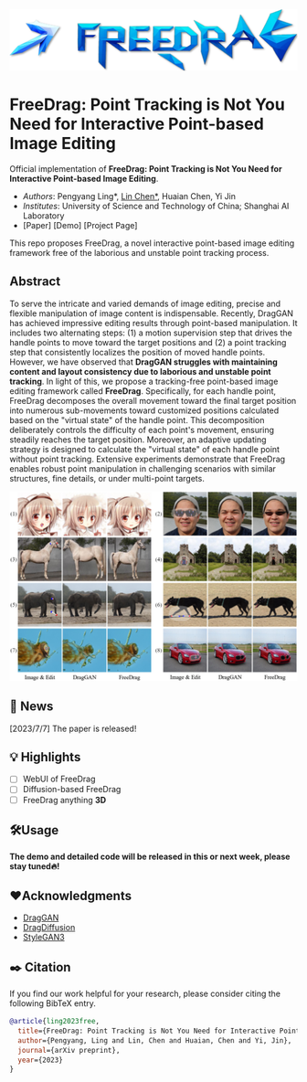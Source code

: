 <p align="center">
  <img src="./resources/logo2.png">
</p>

# FreeDrag: Point Tracking is Not You Need for Interactive Point-based Image Editing

Official implementation of **FreeDrag: Point Tracking is Not You Need for Interactive Point-based Image Editing**.
- *Authors*: Pengyang Ling*, [Lin Chen*](https://lin-chen.site), Huaian Chen, Yi Jin
- *Institutes*: University of Science and Technology of China; Shanghai AI Laboratory
- [Paper] [Demo] [Project Page]

This repo proposes FreeDrag, a novel interactive point-based image editing framework free of the laborious and unstable point tracking process.

## Abstract
To serve the intricate and varied demands of image editing, precise and flexible manipulation of image content is indispensable. Recently, DragGAN has achieved impressive editing results through point-based manipulation. It includes two alternating steps: (1) a motion supervision step that drives the handle points to move toward the target positions and (2) a point tracking step that consistently localizes the position of moved handle points. However, we have observed that **DragGAN struggles with maintaining content and layout consistency due to laborious and unstable point tracking**. In light of this, we propose a tracking-free point-based image editing framework called **FreeDrag**.
Specifically, for each handle point, FreeDrag decomposes the overall movement toward the final target position into numerous sub-movements toward customized positions calculated based on the "virtual state" of the handle point. This decomposition deliberately controls the difficulty of each point's movement, ensuring steadily reaches the target position. Moreover, an adaptive updating strategy is designed to calculate the "virtual state" of each handle point without point tracking. Extensive experiments demonstrate that FreeDrag enables robust point manipulation in challenging scenarios with similar structures, fine details, or under multi-point targets.

![](resources/fig1.png)

## 📜 News
[2023/7/7] The paper is released!

## 💡 Highlights
- [ ] WebUI of FreeDrag
- [ ] Diffusion-based FreeDrag
- [ ] FreeDrag anything **3D**

## 🛠️Usage
**The demo and detailed code will be released in this or next week, please stay tuned🔥!**

## ❤️Acknowledgments
- [DragGAN](https://github.com/XingangPan/DragGAN/)
- [DragDiffusion](https://yujun-shi.github.io/projects/dragdiffusion.html)
- [StyleGAN3](https://github.com/NVlabs/stylegan3)
## ✒️ Citation
If you find our work helpful for your research, please consider citing the following BibTeX entry.
```bibtex
@article{ling2023free,
  title={FreeDrag: Point Tracking is Not You Need for Interactive Point-based Image Editing},
  author={Pengyang, Ling and Lin, Chen and Huaian, Chen and Yi, Jin},
  journal={arXiv preprint},
  year={2023}
}
```
